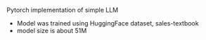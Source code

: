 Pytorch implementation of simple LLM
- Model was trained using HuggingFace dataset, sales-textbook
- model size is about 51M